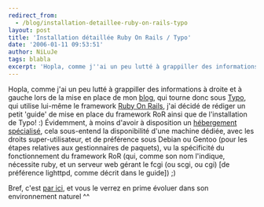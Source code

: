 ```yaml
---
redirect_from:
  - /blog/installation-detaillee-ruby-on-rails-typo
layout: post
title: 'Installation détaillée Ruby On Rails / Typo'
date: '2006-01-11 09:53:51'
author: NiLuJe
tags: blabla
excerpt: 'Hopla, comme j''ai un peu lutté à grappiller des informations à droite et à gauche lors de la mise en place de mon [blog](http://blog.ak-team.com), qui tourne donc sous [Typo](http://typo.leetsoft.com/), qui utilise lui-même le framework [Ruby On Rails](http://www.rubyonrails.org), j''ai décidé de rédiger un petit ''guide'' de mise en place du framework RoR      ...'
---
```


Hopla, comme j'ai un peu lutté à grappiller des informations à droite et à gauche lors de la mise en place de mon [blog](http://blog.ak-team.com), qui tourne donc sous [Typo](http://typo.leetsoft.com/), qui utilise lui-même le framework [Ruby On Rails](http://www.rubyonrails.org), j'ai décidé de rédiger un petit 'guide' de mise en place du framework RoR ainsi que de l'installation de Typo! :)
  Évidemment, à moins d'avoir à disposition un [hébergement spécialisé](http://typo.leetsoft.com/trac/wiki/TypoHosting), cela sous-entend la disponibilité d'une machine dédiée, avec les droits super-utilisateur, et de préférence sous Debian ou Gentoo (pour les étapes relatives aux gestionnaires de paquets), vu la spécificité du fonctionnement du framework RoR (qui, comme son nom l'indique, nécessite ruby, et un serveur web gérant le fcgi (ou scgi, ou cgi) [de préférence lighttpd, comme décrit dans le guide]) ;)

  Bref, c'est [par ici](http://blog.ak-team.com/articles/2006/01/11/ruby-on-rails-typo-sous-lighttpd.html), et vous le verrez en prime évoluer dans son environnement naturel ^^
